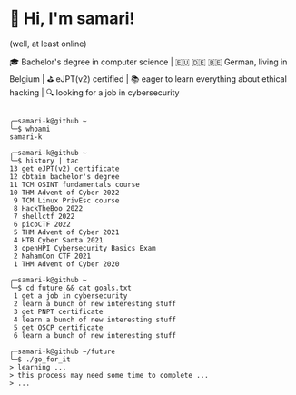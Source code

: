 # 📢 Hi, I'm samari!
(well, at least online)

🎓 Bachelor's degree in computer science | 
🇪🇺 🇩🇪 🇧🇪 German, living in Belgium | ️⛳️ eJPT(v2) certified |
📚 eager to learn everything about ethical hacking | 
🔍 looking for a job in cybersecurity 

##

```
╭─samari-k@github ~
╰─$ whoami
samari-k

╭─samari-k@github ~
╰─$ history | tac
13 get eJPT(v2) certificate
12 obtain bachelor's degree
11 TCM OSINT fundamentals course
10 THM Advent of Cyber 2022
 9 TCM Linux PrivEsc course
 8 HackTheBoo 2022
 7 shellctf 2022
 6 picoCTF 2022
 5 THM Advent of Cyber 2021
 4 HTB Cyber Santa 2021
 3 openHPI Cybersecurity Basics Exam
 2 NahamCon CTF 2021
 1 THM Advent of Cyber 2020
 
╭─samari-k@github ~
╰─$ cd future && cat goals.txt
 1 get a job in cybersecurity
 2 learn a bunch of new interesting stuff
 3 get PNPT certificate
 4 learn a bunch of new interesting stuff
 5 get OSCP certificate
 6 learn a bunch of new interesting stuff

╭─samari-k@github ~/future
╰─$ ./go_for_it
> learning ...
> this process may need some time to complete ...
> ...
```
